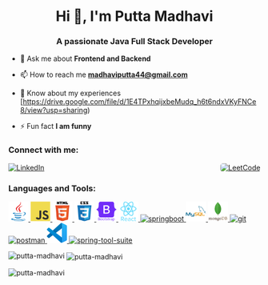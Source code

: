 

<h1 align="center">Hi 👋, I'm Putta Madhavi</h1>
<h3 align="center">A passionate Java Full Stack Developer</h3>



- 💬 Ask me about **Frontend and Backend**

- 📫 How to reach me **madhaviputta44@gmail.com**

- 📄 Know about my experiences [https://drive.google.com/file/d/1E4TPxhqijxbeMudq_h6t6ndxVKyFNCe8/view?usp=sharing)

- ⚡ Fun fact **I am funny**

<h3 align="left">Connect with me:</h3>
<!-- Wrapper for horizontal layout -->
<!-- Wrapper for horizontal layout -->
<!-- Wrapper for inline layout -->
<div style="width: 100%;">

<!-- Wrapper for inline layout -->

<div style="display: flex; justify-content: space-between; width: 100%; align-items: center;">
  <a href="https://www.java.com" target="_blank" rel="noreferrer">
    <img src="https://raw.githubusercontent.com/rahuldkjain/github-profile-readme-generator/master/src/images/icons/Social/linked-in-alt.svg"
         alt="LinkedIn" width="40" height="40" />
  </a>
    <!-- LeetCode -->
  <a href="https://leetcode.com/u/madhaviputta/" target="_blank" rel="noreferrer" title="LeetCode Profile">
    <img src="https://upload.wikimedia.org/wikipedia/commons/1/19/LeetCode_logo_black.png" alt="LeetCode" width="40" height="40" style="border-radius:5px;" />
  </a>

</div>

<h3 align="left">Languages and Tools:</h3>
<p align="left">
  <a href="https://www.java.com" target="_blank" rel="noreferrer">
    <img src="https://raw.githubusercontent.com/devicons/devicon/master/icons/java/java-original.svg" alt="java" width="40" height="40"/>
  </a>
  <a href="https://developer.mozilla.org/en-US/docs/Web/JavaScript" target="_blank" rel="noreferrer">
    <img src="https://raw.githubusercontent.com/devicons/devicon/master/icons/javascript/javascript-original.svg" alt="javascript" width="40" height="40"/>
  </a>
  <a href="https://www.w3.org/html/" target="_blank" rel="noreferrer">
    <img src="https://raw.githubusercontent.com/devicons/devicon/master/icons/html5/html5-original-wordmark.svg" alt="html5" width="40" height="40"/>
  </a>
  <a href="https://www.w3schools.com/css/" target="_blank" rel="noreferrer">
    <img src="https://raw.githubusercontent.com/devicons/devicon/master/icons/css3/css3-original-wordmark.svg" alt="css3" width="40" height="40"/>
  </a>
  <a href="https://getbootstrap.com" target="_blank" rel="noreferrer">
    <img src="https://raw.githubusercontent.com/devicons/devicon/master/icons/bootstrap/bootstrap-plain-wordmark.svg" alt="bootstrap" width="40" height="40"/>
  </a>
  <a href="https://reactjs.org/" target="_blank" rel="noreferrer">
    <img src="https://raw.githubusercontent.com/devicons/devicon/master/icons/react/react-original-wordmark.svg" alt="react" width="40" height="40"/>
  </a>
  <a href="https://spring.io/projects/spring-boot" target="_blank" rel="noreferrer">
    <img src="https://www.vectorlogo.zone/logos/springio/springio-icon.svg" alt="springboot" width="40" height="40"/>
  </a>
  <a href="https://www.mysql.com/" target="_blank" rel="noreferrer">
    <img src="https://raw.githubusercontent.com/devicons/devicon/master/icons/mysql/mysql-original-wordmark.svg" alt="mysql" width="40" height="40"/>
  </a>

<!-- MongoDB -->
<a href="https://www.mongodb.com/" target="_blank" rel="noreferrer">
  <img src="https://raw.githubusercontent.com/devicons/devicon/master/icons/mongodb/mongodb-original-wordmark.svg" alt="mongodb" width="40" height="40"/>
</a>
  <a href="https://git-scm.com/" target="_blank" rel="noreferrer">
    <img src="https://www.vectorlogo.zone/logos/git-scm/git-scm-icon.svg" alt="git" width="40" height="40"/>
  </a>
    <a href="https://postman.com" target="_blank" rel="noreferrer">
    <img src="https://www.vectorlogo.zone/logos/getpostman/getpostman-icon.svg" alt="postman" width="40" height="40"/>
  </a>
<!-- VS Code -->
<a href="https://code.visualstudio.com/" target="_blank" rel="noreferrer">
  <img src="https://raw.githubusercontent.com/devicons/devicon/master/icons/vscode/vscode-original.svg" alt="vscode" width="40" height="40"/>
</a>
<!-- Spring Tool Suite (STS) -->
<a href="https://spring.io/tools" target="_blank" rel="noreferrer">
  <img src="https://upload.wikimedia.org/wikipedia/commons/4/44/Spring_Framework_Logo_2018.svg" alt="spring-tool-suite" width="40" height="40"/>
</a>
</p>


<p><img align="left" src="https://github-readme-stats.vercel.app/api/top-langs?username=putta-madhavi&show_icons=true&locale=en&layout=compact" alt="putta-madhavi" /></p>

<p>&nbsp;<img align="center" src="https://github-readme-stats.vercel.app/api?username=putta-madhavi&show_icons=true&locale=en" alt="putta-madhavi" /></p>

<p><img align="center" src="https://github-readme-streak-stats.herokuapp.com/?user=putta-madhavi&" alt="putta-madhavi" /></p>


